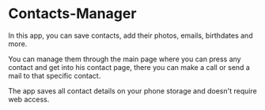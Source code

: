 # Contacts-Manager

In this app, you can save contacts, add their photos, emails, birthdates and more.

You can manage them through the main page where you can press any contact and get into his contact page, there you
can make a call or send a mail to that specific contact.

The app saves all contact details on your phone storage and doesn't require web access.
